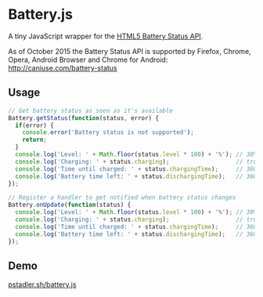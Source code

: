 # Battery.js

A tiny JavaScript wrapper for the [HTML5 Battery Status API](http://www.w3.org/TR/battery-status/).

As of October 2015 the Battery Status API is supported by Firefox, Chrome, Opera, Android Browser and Chrome for Android: http://caniuse.com/battery-status

## Usage

```JavaScript
// Get battery status as soon as it's available
Battery.getStatus(function(status, error) {
  if(error) {
    console.error('Battery status is not supported');
    return;
  }
  console.log('Level: ' + Math.floor(status.level * 100) + '%'); // 30%
  console.log('Charging: ' + status.charging);                   // true
  console.log('Time until charged: ' + status.chargingTime);     // 3600 (seconds) or Infinity
  console.log('Battery time left: ' + status.dischargingTime);   // 3600 (seconds) or Infinity
});

// Register a handler to get notified when battery status changes
Battery.onUpdate(function(status) {
  console.log('Level: ' + Math.floor(status.level * 100) + '%'); // 30%
  console.log('Charging: ' + status.charging);                   // true
  console.log('Time until charged: ' + status.chargingTime);     // 3600 (seconds) or Infinity
  console.log('Battery time left: ' + status.dischargingTime);   // 3600 (seconds) or Infinity
});
```

## Demo

[pstadler.sh/battery.js](http://pstadler.sh/battery.js)